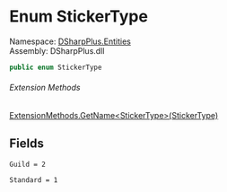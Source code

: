 # Enum StickerType

Namespace: [DSharpPlus.Entities](DSharpPlus.Entities.md)  
Assembly: DSharpPlus.dll

```csharp
public enum StickerType
```

###### Extension Methods

[ExtensionMethods.GetName<StickerType\>\(StickerType\)](DSharpPlus.SlashCommands.ExtensionMethods.md\#DSharpPlus\_SlashCommands\_ExtensionMethods\_GetName\_\_1\_\_\_0\_)

## Fields

`Guild = 2` 

`Standard = 1` 

